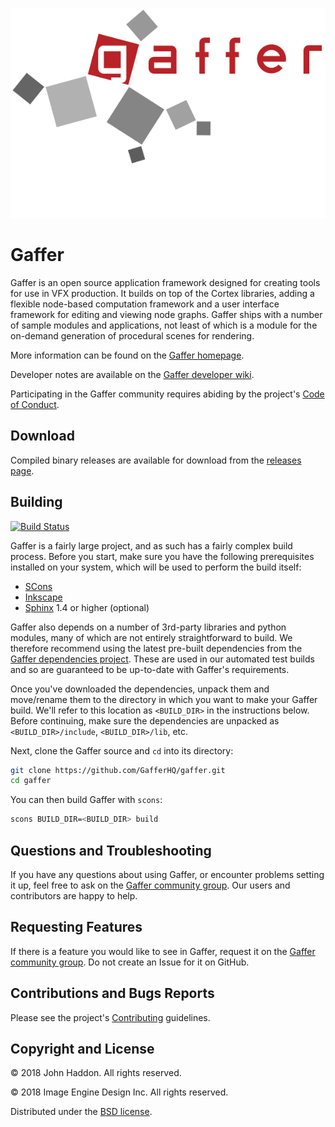 ![Gaffer Logo](resources/GafferLogo.svg)

# Gaffer #

Gaffer is an open source application framework designed for creating tools for use in VFX production. It builds on top of the Cortex libraries, adding a flexible node-based computation framework and a user interface framework for editing and viewing node graphs. Gaffer ships with a number of sample modules and applications, not least of which is a module for the on-demand generation of procedural scenes for rendering.

More information can be found on the [Gaffer homepage](https://gafferhq.org).

Developer notes are available on the [Gaffer developer wiki](https://github.com/GafferHQ/gaffer/wiki).

Participating in the Gaffer community requires abiding by the project's [Code of Conduct](https://github.com/GafferHQ/gaffer/blob/master/CODE_OF_CONDUCT.md).


## Download ##

Compiled binary releases are available for download from the [releases page](https://github.com/GafferHQ/gaffer/releases).


## Building ##

[![Build Status](https://travis-ci.org/GafferHQ/gaffer.svg?branch=master)](https://travis-ci.org/GafferHQ/gaffer)

Gaffer is a fairly large project, and as such has a fairly complex build process. Before you start, make sure you have the following prerequisites installed on your system, which will be used to perform the build itself:

- [SCons](https://www.scons.org)
- [Inkscape](https://inkscape.org)
- [Sphinx](https://www.sphinx-doc.org/) 1.4 or higher (optional)

Gaffer also depends on a number of 3rd-party libraries and python modules, many of which are not entirely straightforward to build. We therefore recommend using the latest pre-built dependencies from the [Gaffer dependencies project](https://github.com/GafferHQ/dependencies/releases). These are used in our automated test builds and so are guaranteed to be up-to-date with Gaffer's requirements.

Once you've downloaded the dependencies, unpack them and move/rename them to the directory in which you want to make your Gaffer build. We'll refer to this location as `<BUILD_DIR>` in the instructions below. Before continuing, make sure the dependencies are unpacked as `<BUILD_DIR>/include`, `<BUILD_DIR>/lib`, etc.

Next, clone the Gaffer source and `cd` into its directory:

```bash
git clone https://github.com/GafferHQ/gaffer.git
cd gaffer
```

You can then build Gaffer with `scons`:

```bash
scons BUILD_DIR=<BUILD_DIR> build
```


## Questions and Troubleshooting ##

If you have any questions about using Gaffer, or encounter problems setting it up, feel free to ask on the [Gaffer community group](https://groups.google.com/forum/#!forum/gaffer-dev). Our users and contributors are happy to help.


## Requesting Features ##

If there is a feature you would like to see in Gaffer, request it on the [Gaffer community group](https://groups.google.com/forum/#!forum/gaffer-dev). Do not create an Issue for it on GitHub.


## Contributions and Bugs Reports ##

Please see the project's [Contributing](https://github.com/GafferHQ/gaffer/blob/master/CONTRIBUTING.md) guidelines.


## Copyright and License ##

© 2018 John Haddon. All rights reserved.

© 2018 Image Engine Design Inc. All rights reserved.

Distributed under the [BSD license](https://github.com/GafferHQ/gaffer/blob/master/LICENSE).

